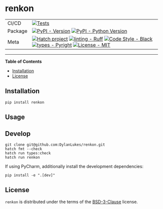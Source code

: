 # renkon

|         |                                                                                                                                                                                                                                                                                                                                                                                                                                                                                                                                                                                                                           |
|---------|---------------------------------------------------------------------------------------------------------------------------------------------------------------------------------------------------------------------------------------------------------------------------------------------------------------------------------------------------------------------------------------------------------------------------------------------------------------------------------------------------------------------------------------------------------------------------------------------------------------------------|
| CI/CD   | [![Tests](https://github.com/DylanLukes/renkon/actions/workflows/test.yml/badge.svg?branch=main)](https://github.com/DylanLukes/renkon/actions/workflows/test.yml)                                                                                                                                                                                                                                                                                                                                                                                                                                                        |
| Package | [![PyPI - Version](https://img.shields.io/pypi/v/renkon.svg)](https://pypi.org/project/renkon) [![PyPI - Python Version](https://img.shields.io/pypi/pyversions/renkon.svg)](https://pypi.org/project/renkon)                                                                                                                                                                                                                                                                                                                                                                                                             |
| Meta    | [![Hatch project](https://img.shields.io/badge/%F0%9F%A5%9A-Hatch-4051b5.svg)](https://github.com/pypa/hatch) [![linting - Ruff](https://img.shields.io/endpoint?url=https://raw.githubusercontent.com/charliermarsh/ruff/main/assets/badge/v0.json)](https://github.com/charliermarsh/ruff) [![Code Style - Black](https://img.shields.io/badge/code%20style-Black-333.svg)](https://github.com/psf/black) [![types - Pyright](https://img.shields.io/badge/types-Pyright-C3C38E.svg)](https://github.com/python/mypy) [![License - MIT](https://img.shields.io/badge/license-BSD-default.svg)](https://spdx.org/licenses/) |

-----

**Table of Contents**

- [Installation](#installation)
- [License](#license)

## Installation

```console
pip install renkon
```

## Usage

## Develop

```console
git clone git@github.com:DylanLukes/renkon.git
hatch fmt --check
hatch run types:check
hatch run renkon
```

If using PyCharm, additionally install the development dependencies:

```console
pip install -e ".[dev]"
```

## License

`renkon` is distributed under the terms of the [BSD-3-Clause](https://spdx.org/licenses/BSD-3-Clause.html) license.


